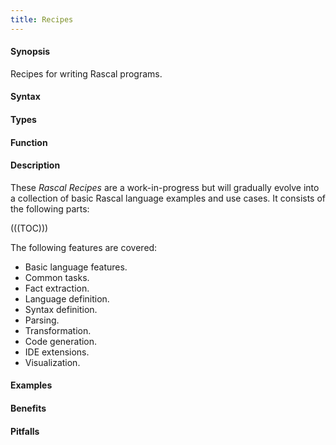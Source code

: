 ```yaml
---
title: Recipes
---
```


#### Synopsis

Recipes for writing Rascal programs.

#### Syntax

#### Types

#### Function

#### Description

These _Rascal Recipes_ are a work-in-progress but will gradually evolve into a collection of basic Rascal language examples and use cases.
It consists of the following parts:

(((TOC)))

The following features are covered:

*  Basic language features.
*  Common tasks.
*  Fact extraction.
*  Language definition.
*  Syntax definition.
*  Parsing.
*  Transformation.
*  Code generation.
*  IDE extensions.
*  Visualization.

#### Examples

#### Benefits

#### Pitfalls

